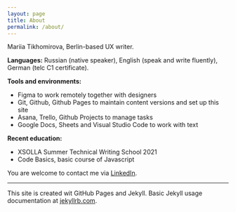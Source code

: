 ```yaml
---
layout: page
title: About
permalink: /about/
---
```

<p>Mariia Tikhomirova, Berlin-based UX writer.</p>

<b>Languages:</b> Russian (native speaker), English (speak and write fluently), German (telc C1 certificate).

<b>Tools and environments:</b>
* Figma to work remotely together with designers
* Git, Github, Github Pages to maintain content versions and set up this site
* Asana, Trello, Github Projects to manage tasks
* Google Docs, Sheets and Visual Studio Code to work with text

<b>Recent education:</b>
* XSOLLA Summer Technical Writing School 2021
* Code Basics, basic course of Javascript

You are welcome to contact me via [LinkedIn](https://www.linkedin.com/in/mariiatikhomirova/).

***
This site is created wit GitHub Pages and Jekyll. Basic Jekyll usage documentation at [jekyllrb.com](https://jekyllrb.com/).